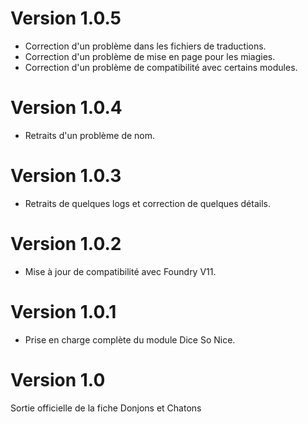 # Version 1.0.5
- Correction d'un problème dans les fichiers de traductions.
- Correction d'un problème de mise en page pour les miagies.
- Correction d'un problème de compatibilité avec certains modules.

# Version 1.0.4
- Retraits d'un problème de nom.

# Version 1.0.3
- Retraits de quelques logs et correction de quelques détails.

# Version 1.0.2
- Mise à jour de compatibilité avec Foundry V11.

# Version 1.0.1
- Prise en charge complète du module Dice So Nice.

# Version 1.0
Sortie officielle de la fiche Donjons et Chatons